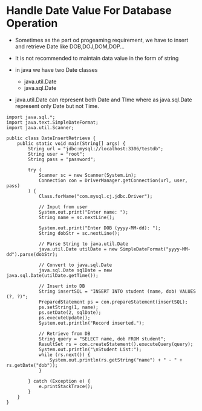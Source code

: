 # Handle Date Value For Database Operation
- Sometimes as the part od progeaming requirement, we have to insert and retrieve Date like DOB,DOJ,DOM,DOP...
- It is not recommended to maintain data value in the form of string
- in java we have two Date classes
  - java.util.Date
  - java.sql.Date

- java.util.Date can represent both Date and TIme where as java.sql.Date represent only Date but not Time.

```
import java.sql.*;
import java.text.SimpleDateFormat;
import java.util.Scanner;

public class DateInsertRetrieve {
    public static void main(String[] args) {
        String url = "jdbc:mysql://localhost:3306/testdb";
        String user = "root";
        String pass = "password";

        try (
            Scanner sc = new Scanner(System.in);
            Connection con = DriverManager.getConnection(url, user, pass)
        ) {
            Class.forName("com.mysql.cj.jdbc.Driver");

            // Input from user
            System.out.print("Enter name: ");
            String name = sc.nextLine();

            System.out.print("Enter DOB (yyyy-MM-dd): ");
            String dobStr = sc.nextLine();

            // Parse String to java.util.Date
            java.util.Date utilDate = new SimpleDateFormat("yyyy-MM-dd").parse(dobStr);

            // Convert to java.sql.Date
            java.sql.Date sqlDate = new java.sql.Date(utilDate.getTime());

            // Insert into DB
            String insertSQL = "INSERT INTO student (name, dob) VALUES (?, ?)";
            PreparedStatement ps = con.prepareStatement(insertSQL);
            ps.setString(1, name);
            ps.setDate(2, sqlDate);
            ps.executeUpdate();
            System.out.println("Record inserted.");

            // Retrieve from DB
            String query = "SELECT name, dob FROM student";
            ResultSet rs = con.createStatement().executeQuery(query);
            System.out.println("\nStudent List:");
            while (rs.next()) {
                System.out.println(rs.getString("name") + " - " + rs.getDate("dob"));
            }

        } catch (Exception e) {
            e.printStackTrace();
        }
    }
}
```
